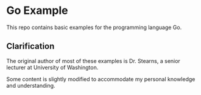 # Go Example

This repo contains basic examples for the programming language Go.

## Clarification

The original author of most of these examples is Dr. Stearns, a senior lecturer at University of Washington.

Some content is slightly modified to accommodate my personal knowledge and understanding.